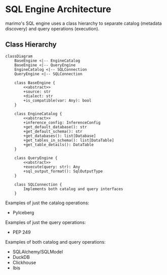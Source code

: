 # SQL Engine Architecture

marimo's SQL engine uses a class hierarchy to separate catalog (metadata discovery) and query operations (execution).

## Class Hierarchy

```mermaid
classDiagram
    BaseEngine <|-- EngineCatalog
    BaseEngine <|-- QueryEngine
    EngineCatalog <|-- SQLConnection
    QueryEngine <|-- SQLConnection

    class BaseEngine {
        <<abstract>>
        +source: str
        +dialect: str
        +is_compatible(var: Any): bool
    }

    class EngineCatalog {
        <<abstract>>
        +inference_config: InferenceConfig
        +get_default_database(): str
        +get_default_schema(): str
        +get_databases(): list[Database]
        +get_tables_in_schema(): list[DataTable]
        +get_table_details(): DataTable
    }

    class QueryEngine {
        <<abstract>>
        +execute(query: str): Any
        +sql_output_format(): SqlOutputType
    }

    class SQLConnection {
        Implements both catalog and query interfaces
    }
```

Examples of just the catalog operations:

- PyIceberg

Examples of just the query operations:

- PEP 249

Examples of both catalog and query operations:

- SQLAlchemy/SQLModel
- DuckDB
- Clickhouse
- Ibis
